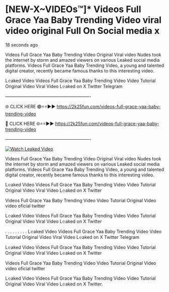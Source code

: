 # [NEW-X~VIDEOs™]* Videos Full Grace Yaa Baby Trending Video viral video original Full On Social media x

18 seconds ago

Videos Full Grace Yaa Baby Trending Video Original Viral video Nudes took the internet by storm and amazed viewers on various Leaked social media platforms. Videos Full Grace Yaa Baby Trending Video, a young and talented digital creator, recently became famous thanks to this interesting video.

L𝚎aked Video Videos Full Grace Yaa Baby Trending Video Video Tutorial Original Video Viral Video L𝚎aked on X Twitter Telegram

———————————————————-

🌐 CLICK HERE 🟢==►► https://2k25fun.com/videos-full-grace-yaa-baby-trending-video

🔴 CLICK HERE 🌐==►► https://2k25fun.com/videos-full-grace-yaa-baby-trending-video

———————————————————-

[![Watch Leaked Video](https://miro.medium.com/v2/resize:fit:828/format:webp/1*cilzJN44JGOrTw9NJCrNHA.gif "Watch Leaked Video")](https://2k25fun.com/videos-full-grace-yaa-baby-trending-video)

Videos Full Grace Yaa Baby Trending Video Original Viral video Nudes took the internet by storm and amazed viewers on various Leaked social media platforms. Videos Full Grace Yaa Baby Trending Video, a young and talented digital creator, recently became famous thanks to this interesting video.

L𝚎aked Video Videos Full Grace Yaa Baby Trending Video Video Tutorial Original Video Viral Video L𝚎aked on X Twitter

Videos Full Grace Yaa Baby Trending Video Video Tutorial Original Video video oficial twitter

L𝚎aked Video Videos Full Grace Yaa Baby Trending Video Video Tutorial Original Video Viral Video L𝚎aked on X Twitter

. . . . . . . . . L𝚎aked Video Videos Full Grace Yaa Baby Trending Video Video Tutorial Original Video Viral Video L𝚎aked on X Twitter Telegram

L𝚎aked Video Videos Full Grace Yaa Baby Trending Video Video Tutorial Original Video Viral Video L𝚎aked on X Twitter

Videos Full Grace Yaa Baby Trending Video Video Tutorial Original Video video oficial twitter

L𝚎aked Video Videos Full Grace Yaa Baby Trending Video Video Tutorial Original Video Viral Video L𝚎aked on X Twitter.